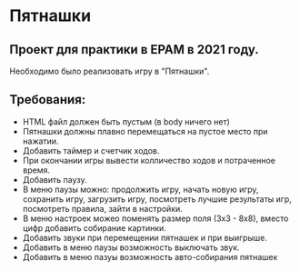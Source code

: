 # Пятнашки
## Проект для практики в EPAM в 2021 году.
Необходимо было реализовать игру в "Пятнашки".

## Требования:
- HTML файл должен быть пустым (в body ничего нет)
- Пятнашки должны плавно перемещаться на пустое место при нажатии.
- Добавить таймер и счетчик ходов.
- При окончании игры вывести колличество ходов и потраченное время.
- Добавить паузу.
- В меню паузы можно: продолжить игру, начать новую игру, сохранить игру, загрузить игру, посмотреть лучшие результаты игр, посмотреть правила, зайти в настройки.
- В меню настроек можео поменять размер поля (3х3 - 8х8), вместо цифр добавить собирание картинки.
- Добавить звуки при перемещении пятнашек и при выигрыше.
- Добавить в меню паузы возможность выключать звук.
- Добавить в меню пазуы возможность авто-собирания пятнашек

